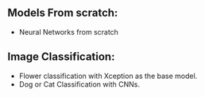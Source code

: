 ## Models From scratch:
- Neural Networks from scratch 

## Image Classification: 
- Flower classification with Xception as the base model.
- Dog or Cat Classification with CNNs.

